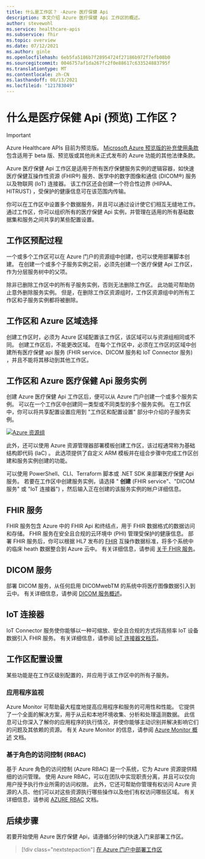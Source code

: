 ```yaml
---
title: 什么是工作区？ -Azure 医疗保健 Api
description: 本文介绍 Azure 医疗保健 Api 工作区的概述。
author: stevewohl
ms.service: healthcare-apis
ms.subservice: fhir
ms.topic: overview
ms.date: 07/12/2021
ms.author: ginle
ms.openlocfilehash: 6eb5fa5186b7f28954724f27186b972f7efb08b0
ms.sourcegitcommit: 0046757af1da267fc2f0e88617c633524883795f
ms.translationtype: MT
ms.contentlocale: zh-CN
ms.lasthandoff: 08/13/2021
ms.locfileid: "121783049"
---
```

# <a name="what-is-healthcare-apis-preview-workspace"></a>什么是医疗保健 Api (预览) 工作区？

> [!IMPORTANT]
> Azure Healthcare APIs 目前为预览版。 [Microsoft Azure 预览版的补充使用条款](https://azure.microsoft.com/support/legal/preview-supplemental-terms/)包含适用于 beta 版、预览版或其他尚未正式发布的 Azure 功能的其他法律条款。

Azure 医疗保健 Api 工作区是适用于所有医疗保健服务实例的逻辑容器，如快速医疗保健互操作性资源 (FHIR®) 服务、医学中的数字图像和通信 (DICOM®) 服务以及物联网 (IoT) 连接器。 该工作区还会创建一个符合性边界 (HIPAA、HITRUST) ，受保护的健康信息可在该范围内传输。

你可以在工作区中设置多个数据服务，并且可以通过设计使它们相互无缝地工作。 通过工作区，你可以组织所有的医疗保健 Api 实例，并管理在适用的所有基础数据集和服务之间共享的某些配置设置。

## <a name="workspace-provisioning-process"></a>工作区预配过程
 
一个或多个工作区可以在 Azure 门户的资源组中创建，也可以使用部署脚本创建。 在创建一个或多个子服务实例之前，必须先创建一个医疗保健 Api 工作区，作为分层服务树中的父项。   
 
除非已删除工作区中的所有子服务实例，否则无法删除工作区。 此功能可帮助防止意外删除服务实例。 但是，在删除工作区资源组时，工作区资源组中的所有工作区和子服务实例都将被删除。 

## <a name="workspace-and-azure-region-selection"></a>工作区和 Azure 区域选择 
 
创建工作区时，必须为 Azure 区域配置该工作区，该区域可以与资源组相同或不同。 创建工作区后，不能更改区域。 在每个工作区中，必须在工作区的区域中创建所有医疗保健 api 服务 (FHIR service、DICOM 服务和 IoT Connector 服务) ，并且不能将其移动到其他工作区。 

## <a name="workspace-and-azure-healthcare-apis-service-instances"></a>工作区和 Azure 医疗保健 Api 服务实例 

创建 Azure 医疗保健 Api 工作区后，便可以从 Azure 门户创建一个或多个服务实例。 可以在一个工作区中创建同一类型或不同类型的多个服务实例。 在工作区中，你可以将共享配置设置应用到 "工作区和配置设置" 部分中介绍的子服务实例。

[![Azure 资源组 ](media/azure-resource-group.png) ](media/azure-resource-group.png#lightbox)

此外，还可以使用 Azure 资源管理器部署模板创建工作区，该过程通常称为基础结构即代码 (IaC) 。 此选项提供了自定义 ARM 模板并在组合步骤中完成工作区创建和服务实例创建的功能。 

可以使用 PowerShell、CLI、Terraform 脚本或 .NET SDK 来部署医疗保健 Api 服务。 若要在工作区中创建服务实例，请选择 " **创建** (FHIR service"、"DICOM 服务" 或 "IoT 连接器") ，然后输入正在创建的该服务实例的帐户详细信息。


## <a name="fhir-service"></a>FHIR 服务

FHIR 服务包含 Azure 中的 FHIR Api 和终结点，用于 FHIR 数据格式的数据访问和存储。 FHIR 服务在安全且合规的云环境中 (PHI) 管理受保护的健康信息。 部署 FHIR 服务后，你可以根据 HL7 发布的 [FHIR](https://www.hl7.org/fhir/index.html) 互操作数据标准，将多个系统中的临床 heath 数据整合到 Azure 云中。 有关详细信息，请参阅 [关于 FHIR 服务](./fhir/overview.md)。

## <a name="dicom-service"></a>DICOM 服务

部署 DICOM 服务，从任何启用 DICOMwebTM 的系统中将医疗图像数据引入到云中。 有关详细信息，请参阅 [DICOM 服务概述](dicom/dicom-services-overview.md)。

## <a name="iot-connector"></a>IoT 连接器

IoT Connector 服务使你能够以一种可缩放、安全且合规的方式将高频率 IoT 设备数据引入 FHIR 服务。 有关详细信息，请参阅 [IoT 连接器文档页](./iot/index.yml)。
 
## <a name="workspace-configuration-settings"></a>工作区配置设置

某些功能是在工作区级别配置的，并应用于该工作区中的所有子服务。

### <a name="application-monitoring"></a>应用程序监视

Azure Monitor 可帮助最大程度地提高应用程序和服务的可用性和性能。 它提供了一个全面的解决方案，用于从云和本地环境收集、分析和处理遥测数据。 此信息可让你深入了解你的应用程序的执行情况，并使你能够主动识别并解决影响它们的问题及其依赖的资源。 有关 Azure Monitor 的信息，请参阅 [Azure Monitor 概述](../azure-monitor/index.yml) 文档。

### <a name="role-based-access-control-rbac"></a>基于角色的访问控制 (RBAC)

基于 Azure 角色的访问控制 (Azure RBAC) 是一个系统，它为 Azure 资源提供精细的访问管理。 使用 Azure RBAC，可以在团队中实现职责分离，并且可以仅向用户授予执行作业所需的访问权限。 此外，它还可帮助你管理有权访问 Azure 资源的人员、他们可以对这些资源执行哪些操作以及他们有权访问哪些区域。 有关详细信息，请参阅 [AZURE RBAC](../role-based-access-control/index.yml) 文档。


## <a name="next-steps"></a>后续步骤

若要开始使用 Azure 医疗保健 Api，请遵循5分钟的快速入门来部署工作区。

>[!div class="nextstepaction"]
>[在 Azure 门户中部署工作区](healthcare-apis-quickstart.md)